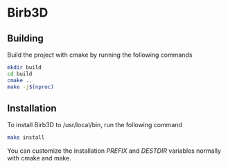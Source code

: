 # Birb3D

## Building
Build the project with cmake by running the following commands
```sh
mkdir build
cd build
cmake ..
make -j$(nproc)
```

## Installation
To install Birb3D to /usr/local/bin, run the following command
```sh
make install
```
You can customize the installation *PREFIX* and *DESTDIR* variables normally with cmake and make.
